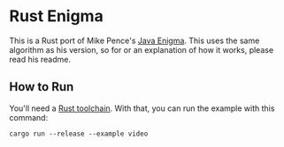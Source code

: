# Rust Enigma

This is a Rust port of Mike Pence's [Java Enigma](https://github.com/mikepound/enigma). This uses the same
algorithm as his version, so for or an explanation of how it works, please read his readme.

## How to Run

You'll need a [Rust toolchain](https://www.rust-lang.org/tools/install). With that, you can run the example
with this command:

```
cargo run --release --example video
```
